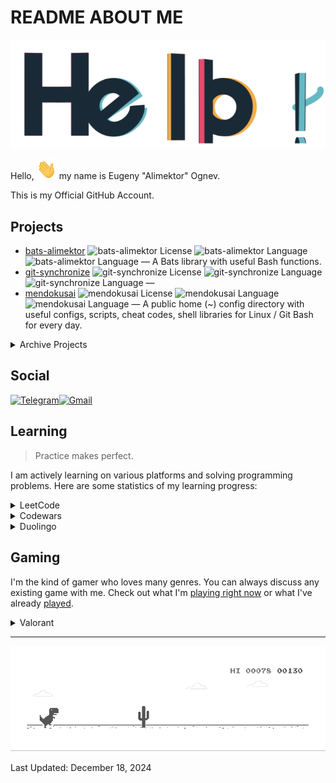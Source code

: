 # README ABOUT ME #

![Hello](images/general/hello.gif)

Hello, <img src="images/general/hi.gif" width="32px" height="32px"> my name is Eugeny "Alimektor" Ognev.

This is my Official GitHub Account.

## Projects ##

- [bats-alimektor](https://github.com/Alimektor/bats-alimektor) ![bats-alimektor License](https://img.shields.io/github/license/Alimektor/bats-alimektor.svg?style=plastic) ![bats-alimektor Language](https://img.shields.io/github/languages/top/Alimektor/bats-alimektor.svg?style=plastic) ![bats-alimektor Language](https://img.shields.io/github/stars/Alimektor/bats-alimektor.svg?style=plastic) — A Bats library with useful Bash functions.
- [git-synchronize](https://github.com/Alimektor/git-synchronize) ![git-synchronize License](https://img.shields.io/github/license/Alimektor/git-synchronize.svg?style=plastic) ![git-synchronize Language](https://img.shields.io/github/languages/top/Alimektor/git-synchronize.svg?style=plastic) ![git-synchronize Language](https://img.shields.io/github/stars/Alimektor/git-synchronize.svg?style=plastic) — 
- [mendokusai](https://github.com/Alimektor/mendokusai) ![mendokusai License](https://img.shields.io/github/license/Alimektor/mendokusai.svg?style=plastic) ![mendokusai Language](https://img.shields.io/github/languages/top/Alimektor/mendokusai.svg?style=plastic) ![mendokusai Language](https://img.shields.io/github/stars/Alimektor/mendokusai.svg?style=plastic) — A public home (~) config directory with useful configs, scripts, cheat codes, shell libraries for Linux / Git Bash for every day.

<details>
<summary>Archive Projects</summary>

- [shelldoc](https://github.com/Alimektor/shelldoc) ![shelldoc License](https://img.shields.io/github/license/Alimektor/shelldoc.svg?style=plastic) ![shelldoc Language](https://img.shields.io/github/languages/top/Alimektor/shelldoc.svg?style=plastic) ![shelldoc Language](https://img.shields.io/github/stars/Alimektor/shelldoc.svg?style=plastic) — A simple utility for creating Tomdoc style documentation for bash script.

- [git-sync](https://github.com/Alimektor/git-sync) ![git-sync License](https://img.shields.io/github/license/Alimektor/git-sync.svg?style=plastic) ![git-sync Language](https://img.shields.io/github/languages/top/Alimektor/git-sync.svg?style=plastic) ![git-sync Language](https://img.shields.io/github/stars/Alimektor/git-sync.svg?style=plastic) — A template with magic aliases, hooks, services for Git repository auto-synchronization between different devices.

- [ballistic-game-cpp-clr](https://github.com/Alimektor/ballistic-game-cpp-clr) ![ballistic-game-cpp-clr License](https://img.shields.io/github/license/Alimektor/ballistic-game-cpp-clr.svg?style=plastic) ![ballistic-game-cpp-clr Language](https://img.shields.io/github/languages/top/Alimektor/ballistic-game-cpp-clr.svg?style=plastic) ![ballistic-game-cpp-clr Language](https://img.shields.io/github/stars/Alimektor/ballistic-game-cpp-clr.svg?style=plastic) — One day someone asked me to write a program for modeling the Ballistic Game. Using the capabilities of the modern Internet, I did it. 

- [hyphenation-rules-cpp-clr](https://github.com/Alimektor/hyphenation-rules-cpp-clr) ![hyphenation-rules-cpp-clr License](https://img.shields.io/github/license/Alimektor/hyphenation-rules-cpp-clr.svg?style=plastic) ![hyphenation-rules-cpp-clr Language](https://img.shields.io/github/languages/top/Alimektor/hyphenation-rules-cpp-clr.svg?style=plastic) ![hyphenation-rules-cpp-clr Language](https://img.shields.io/github/stars/Alimektor/hyphenation-rules-cpp-clr.svg?style=plastic) — One day some girl asked me to write a program for Hyphenation Rules. Using the capabilities of the modern Internet, I did it. 

- [battleship-cpp-clr](https://github.com/Alimektor/battleship-cpp-clr) ![battleship-cpp-clr License](https://img.shields.io/github/license/Alimektor/battleship-cpp-clr.svg?style=plastic) ![battleship-cpp-clr Language](https://img.shields.io/github/languages/top/Alimektor/battleship-cpp-clr.svg?style=plastic) ![battleship-cpp-clr Language](https://img.shields.io/github/stars/Alimektor/battleship-cpp-clr.svg?style=plastic) — One day someone asked me to write a program to play Battleship. Using the power of the modern Internet, I did it.

- [solar-system-model-cpp-clr](https://github.com/Alimektor/solar-system-model-cpp-clr) ![solar-system-model-cpp-clr License](https://img.shields.io/github/license/Alimektor/solar-system-model-cpp-clr.svg?style=plastic) ![solar-system-model-cpp-clr Language](https://img.shields.io/github/languages/top/Alimektor/solar-system-model-cpp-clr.svg?style=plastic) ![solar-system-model-cpp-clr Language](https://img.shields.io/github/stars/Alimektor/solar-system-model-cpp-clr.svg?style=plastic) — One day someone asked me to write a program for modeling the Solar System. Using the capabilities of the modern Internet, I did it.
</details>


## Social ##

[![Telegram](https://img.shields.io/badge/Telegram-2CA5E0?style=for-the-badge&logo=telegram&logoColor=white)](https://t.me/alimektor)[![Gmail](https://img.shields.io/badge/Gmail-D14836?style=for-the-badge&logo=gmail&logoColor=white)](mailto:alimektor@gmail.com?subject=%5BGitHub%5D%20SUBJECT&body=Hello%2C%20Alimektor%0D%0A%0D%0A1.%20WHO%20ARE%20YOU.%0D%0A2.%20WHAT%20YOU%20NEED.%0D%0A3.%20YOUR%20QUESTION%20OR%20OFFER.%0D%0A4.%20YOUR%20EXPECTATIONS.)

## Learning ##

> Practice makes perfect.

I am actively learning on various platforms and solving programming problems. Here are some statistics of my learning progress:

<details>

<summary>LeetCode</summary>

I like LeetCode. I don't have time to go through it that often at the moment, but it keeps me going.

[![LeetCode user Alimektor](https://img.shields.io/badge/dynamic/json?style=for-the-badge&labelColor=black&color=%23ffa116&label=Ranking&query=ranking&url=https%3A%2F%2Fleetcode-badge.vercel.app%2Fapi%2Fusers%2FAlimektor&logo=leetcode&logoColor=yellow)](https://leetcode.com/Alimektor/)

[![LeetCode user Alimektor](https://img.shields.io/badge/dynamic/json?style=for-the-badge&labelColor=black&color=%23ffa116&label=Solved&query=solvedOverTotal&url=https%3A%2F%2Fleetcode-badge.vercel.app%2Fapi%2Fusers%2FAlimektor&logo=leetcode&logoColor=yellow)](https://leetcode.com/Alimektor/)

[![LeetCode user Alimektor](https://img.shields.io/badge/dynamic/json?style=for-the-badge&labelColor=black&color=%23ffa116&label=Solved&query=solvedPercentage&url=https%3A%2F%2Fleetcode-badge.vercel.app%2Fapi%2Fusers%2FAlimektor&logo=leetcode&logoColor=yellow)](https://leetcode.com/Alimektor/)

</details>

<details>

<summary>Codewars</summary>

Codewars is a platform where you can learn some syntactic sugar for a certain. I usually use it to quickly learn the basics of some language with examples.

<a href="https://www.codewars.com/users/Alimektor"><img src="https://www.codewars.com/users/Alimektor/badges/large" alt="Codewars"></a>

</details>

<details>

<summary>Duolingo</summary>

Most likely, this app is just good practice for a taxi ride. But friends are on the app and a little practice is good. Plus it disciplines me to build useful habits.

<a href="https://www.duolingo.com/profile/Alimektor"><img src="https://duolingo-stats-card.vercel.app/api?username=Alimektor&theme=purple-gang" alt="Duolingo"></a>

</details>

## Gaming ##

I'm the kind of gamer who loves many genres. You can always discuss any existing game with me. Check out what I'm [playing right now](https://www.igdb.com/users/alimektor/lists/playing) or what I've already [played](https://www.igdb.com/users/alimektor/lists/played).

<details>

<summary>Valorant</summary>

Yeah, I'm playing Valorant. Just not alone.

[![Valorant Badge](https://img.shields.io/badge/Valorant-FA4454?logo=valorant&logoColor=fff&style=flat-square)](https://tracker.gg/valorant/profile/riot/%E3%82%A2%E3%83%AA%E3%83%A1%E3%82%AF%E3%82%BF%23%E3%82%A2%E3%83%AC%E3%83%8D%E3%82%AF%E3%83%88/overview)

</details>

----

![Dino](images/general/dino.gif)

Last Updated: December 18, 2024
